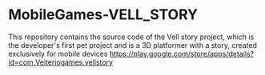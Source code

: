 # MobileGames-VELL_STORY
This repository contains the source code of the Vell story project, which is the developer's first pet project and is a 3D platformer with a story, created exclusively for mobile devices 
https://play.google.com/store/apps/details?id=com.Veiteriogames.vellstory
